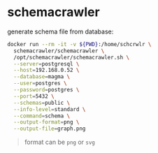 # schemacrawler

generate schema file from database:
```bash
docker run --rm -it -v ${PWD}:/home/schcrwlr \
  schemacrawler/schemacrawler \
  /opt/schemacrawler/schemacrawler.sh \
  --server=postgresql \
  --host=192.168.0.52 \
  --database=magma \
  --user=postgres \
  --password=postgres \
  --port=5432 \
  --schemas=public \
  --info-level=standard \
  --command=schema \
  --output-format=png \
  --output-file=graph.png
```
> format can be `png` or `svg`
